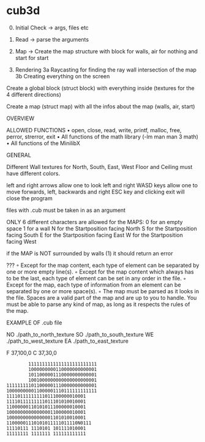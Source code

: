 # cub3d

0. Initial Check
-> args, files etc

1. Read 
-> parse the arguments

2. Map 
-> Create the map structure with block for walls, air for nothing and start for start

3. Rendering
3a Raycasting for finding the ray wall intersection of the map
3b Creating everything on the screen

Create a global block (struct block) with everything inside (textures for the 4 different directions)

Create a map (struct map) with all the infos about the map (walls, air, start)

OVERVIEW

ALLOWED FUNCTIONS
• open, close, read, write, printf, malloc, free, perror, strerror, exit
• All functions of the math library (-lm man man 3 math)
• All functions of the MinilibX

GENERAL

Different Wall textures for North, South, East, West
Floor and Ceiling must have different colors.

left and right arrows allow one to look left and right
WASD keys allow one to move forwards, left, backwards and right
ESC key and clicking exit will close the program

files with .cub must be taken in as an argument

ONLY 6 different characters are allowed for the MAPS:
0 for an empty space
1 for a wall
N for the Startposition facing North
S for the Startposition facing South
E for the Startposition facing East
W for the Startposition facing West

if the MAP is NOT surrounded by walls (1) it should return an error

???
◦ Except for the map content, each type of element can be separated by one or more empty line(s).
◦ Except for the map content which always has to be the last, each type of element can be set in any order in the file.
◦ Except for the map, each type of information from an element can be separated by one or more space(s).
◦ The map must be parsed as it looks in the file. Spaces are a valid part of the map and are up to you to handle. You must be able to parse any kind of map, as long as it respects the rules of the map.


EXAMPLE OF .cub file

NO ./path_to_north_texture
SO ./path_to_south_texture
WE ./path_to_west_texture
EA ./path_to_east_texture

F	37,100,0
C	37,30,0

```
		1111111111111111111111111
		1000000000110000000000001
		1011000001110000000000001
		1001000000000000000000001
111111111011000001110000000000001
100000000011000001110111111111111
11110111111111011100000010001
11110111111111011101010010001
11000000110101011100000010001
10000000000000001100000010001
10000000000000001101010010001
11000001110101011111011110N0111
11110111 1110101 101111010001
11111111 1111111 111111111111
```
